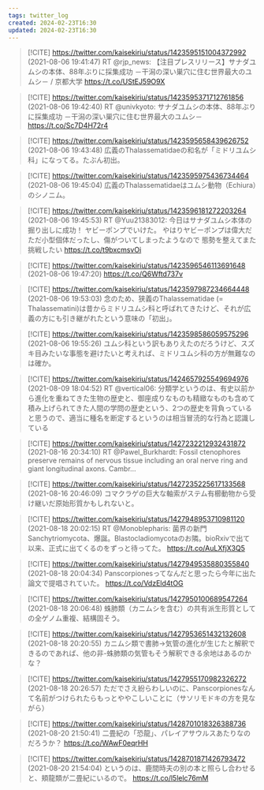 ```yaml
---
tags: twitter_log
created: 2024-02-23T16:30
updated: 2024-02-23T16:30
---
```


> [!CITE] https://twitter.com/kaisekiriu/status/1423595151004372992 (2021-08-06 19:41:47)
> RT @rjp_news: 【注目プレスリリース】サナダユムシの本体、88年ぶりに採集成功 －干潟の深い巣穴に住む世界最大のユムシ－ / 京都大学 https://t.co/UStEJ59O9X

> [!CITE] https://twitter.com/kaisekiriu/status/1423595371712761856 (2021-08-06 19:42:40)
> RT @univkyoto: サナダユムシの本体、88年ぶりに採集成功 －干潟の深い巣穴に住む世界最大のユムシ－ https://t.co/Sc7D4H72r4

> [!CITE] https://twitter.com/kaisekiriu/status/1423595658439626752 (2021-08-06 19:43:48)
> 広義のThalassematidaeの和名が「ミドリユムシ科」になってる。たぶん初出。

> [!CITE] https://twitter.com/kaisekiriu/status/1423595975436734464 (2021-08-06 19:45:04)
> 広義のThalassematidaeはユムシ動物（Echiura）のシノニム。

> [!CITE] https://twitter.com/kaisekiriu/status/1423596181272203264 (2021-08-06 19:45:53)
> RT @Yuu21383012: 今日はサナダユムシ本体の掘り出しに成功！
> ヤビーポンプでいけた。
> やはりヤビーポンプは偉大だ
> ただ小型個体だったし、傷がついてしまったようなので
> 態勢を整えてまた挑戦したい https://t.co/t9bxcmsvOi

> [!CITE] https://twitter.com/kaisekiriu/status/1423596546113691648 (2021-08-06 19:47:20)
> https://t.co/Q6Wftd737v

> [!CITE] https://twitter.com/kaisekiriu/status/1423597987234664448 (2021-08-06 19:53:03)
> 念のため、狭義のThalassematidae (= Thalassematini)は昔からミドリユムシ科と呼ばれてきたけど、それが広義の方にも引き継がれたという意味の「初出」。

> [!CITE] https://twitter.com/kaisekiriu/status/1423598586059575296 (2021-08-06 19:55:26)
> ユムシ科という訳もありえたのだろうけど、スズキ目みたいな事態を避けたいと考えれば、ミドリユムシ科の方が無難なのは確か。

> [!CITE] https://twitter.com/kaisekiriu/status/1424657925549694976 (2021-08-09 18:04:52)
> RT @vertical06: 分類学というのは、有史以前から進化を重ねてきた生物の歴史と、御座成りなものも精緻なものも含めて積み上げられてきた人間の学問の歴史という、2つの歴史を背負っていると思うので、適当に種名を断定するというのは相当冒涜的な行為と認識している

> [!CITE] https://twitter.com/kaisekiriu/status/1427232212932431872 (2021-08-16 20:34:10)
> RT @Pawel_Burkhardt: Fossil ctenophores preserve remains of nervous tissue including an oral nerve ring and giant longitudinal axons. Cambr…

> [!CITE] https://twitter.com/kaisekiriu/status/1427235225617133568 (2021-08-16 20:46:09)
> コマクラゲの巨大な軸索がステム有櫛動物から受け継いだ原始形質かもしれないと。

> [!CITE] https://twitter.com/kaisekiriu/status/1427948953710981120 (2021-08-18 20:02:15)
> RT @Monoblepharis: 菌界の新門Sanchytriomycota、爆誕。Blastocladiomycotaのお隣。bioRxivで出て以来、正式に出てくるのをずっと待ってた。
> https://t.co/AuLXfjX3Q5

> [!CITE] https://twitter.com/kaisekiriu/status/1427949535880355840 (2021-08-18 20:04:34)
> Panscorpionesってなんだと思ったら今年に出た論文で提唱されていた。
> https://t.co/VdzEld4tOG

> [!CITE] https://twitter.com/kaisekiriu/status/1427950100689547264 (2021-08-18 20:06:48)
> 蛛肺類（カニムシを含む）の共有派生形質としての全ゲノム重複、結構固そう。

> [!CITE] https://twitter.com/kaisekiriu/status/1427953651432132608 (2021-08-18 20:20:55)
> カニムシ類で書肺→気管の進化が生じたと解釈できるのであれば、他の非-蛛肺類の気管もそう解釈できる余地はあるのかな？

> [!CITE] https://twitter.com/kaisekiriu/status/1427955170982326272 (2021-08-18 20:26:57)
> ただでさえ紛らわしいのに、Panscorpionesなんて名前がつけられたらもっとややこしいことに（サソリモドキの方を見ながら）

> [!CITE] https://twitter.com/kaisekiriu/status/1428701018326388736 (2021-08-20 21:50:41)
> 二畳紀の「恐龍」、パレイアサウルスあたりなのだろうか？ https://t.co/WAwF0eqrHH

> [!CITE] https://twitter.com/kaisekiriu/status/1428701871426793472 (2021-08-20 21:54:04)
> というのは、鹿間時夫の別の本と照らし合わせると、頬龍類が二畳紀にいるので。
> https://t.co/l5lelc76mM
